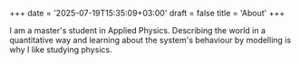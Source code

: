 +++
date = '2025-07-19T15:35:09+03:00'
draft = false
title = 'About'
+++

I am a master's student in Applied Physics. Describing the world in a quantitative way and learning about the system's behaviour by modelling is why I like studying physics.
